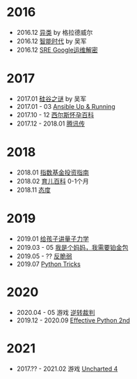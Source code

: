 # 2016
- 2016.12 [异类](https://book.douban.com/subject/25863621/) by 格拉德威尔
- 2016.12 [智能时代](https://book.douban.com/subject/26838557/) by 吴军
- 2016.12 [SRE Google运维解密](https://book.douban.com/subject/26875239/)

# 2017
- 2017.01 [硅谷之谜](https://book.douban.com/subject/26665230/) by 吴军
- 2017.01 - 03 [Ansible Up & Running](https://www.amazon.de/Ansible-Up-Running-Lorin-Hochstein/dp/1491915323)
- 2017.10 - 12 [西尔斯怀孕百科](https://book.douban.com/subject/3655433/)
- 2017.12 - 2018.01 [腾讯传](https://book.douban.com/subject/26929955/)

# 2018
- 2018.01 [指数基金投资指南](https://book.douban.com/subject/27204860/)
- 2018.02 [育儿百科](https://book.douban.com/subject/1101921/) 0-1个月
- 2018.11 [态度](https://book.douban.com/subject/30346218/)

# 2019
- 2019.01 [给孩子讲量子力学](https://book.douban.com/subject/26953160/)
- 2019.03 - 05 [我是个妈妈，我需要铂金包](https://book.douban.com/subject/26320194/)
- 2019.05 - ?? [反脆弱](https://book.douban.com/subject/25782902/)
- 2019.07 [Python Tricks](https://www.amazon.de/Python-Tricks-Buffet-Awesome-Features/dp/1775093301)

# 2020
- 2020.04 - 05 游戏 [逆转裁判](https://www.oldmanemu.net/)
- 2019.12 - 2020.09 [Effective Python 2nd](https://www.amazon.de/Effective-Python-Specific-Software-Development/dp/0134853989/ref=sr_1_1?__mk_de_DE=%C3%85M%C3%85%C5%BD%C3%95%C3%91&dchild=1&keywords=Effective+Python&qid=1599737473&sr=8-1)

# 2021
- 2017.?? - 2021.02 游戏 [Uncharted 4](https://www.unchartedthegame.com)
